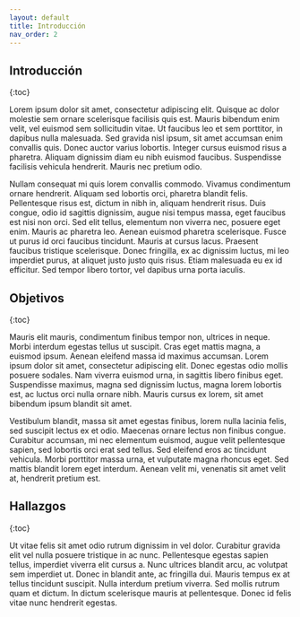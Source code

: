 ```yaml
---
layout: default
title: Introducción
nav_order: 2
---
```



## Introducción
{:toc}

Lorem ipsum dolor sit amet, consectetur adipiscing elit. Quisque ac dolor molestie sem ornare scelerisque facilisis quis est. Mauris bibendum enim velit, vel euismod sem sollicitudin vitae. Ut faucibus leo et sem porttitor, in dapibus nulla malesuada. Sed gravida nisl ipsum, sit amet accumsan enim convallis quis. Donec auctor varius lobortis. Integer cursus euismod risus a pharetra. Aliquam dignissim diam eu nibh euismod faucibus. Suspendisse facilisis vehicula hendrerit. Mauris nec pretium odio.

Nullam consequat mi quis lorem convallis commodo. Vivamus condimentum ornare hendrerit. Aliquam sed lobortis orci, pharetra blandit felis. Pellentesque risus est, dictum in nibh in, aliquam hendrerit risus. Duis congue, odio id sagittis dignissim, augue nisi tempus massa, eget faucibus est nisi non orci. Sed elit tellus, elementum non viverra nec, posuere eget enim. Mauris ac pharetra leo. Aenean euismod pharetra scelerisque. Fusce ut purus id orci faucibus tincidunt. Mauris at cursus lacus. Praesent faucibus tristique scelerisque. Donec fringilla, ex ac dignissim luctus, mi leo imperdiet purus, at aliquet justo justo quis risus. Etiam malesuada eu ex id efficitur. Sed tempor libero tortor, vel dapibus urna porta iaculis.

## Objetivos
{:toc}

Mauris elit mauris, condimentum finibus tempor non, ultrices in neque. Morbi interdum egestas tellus ut suscipit. Cras eget mattis magna, a euismod ipsum. Aenean eleifend massa id maximus accumsan. Lorem ipsum dolor sit amet, consectetur adipiscing elit. Donec egestas odio mollis posuere sodales. Nam viverra euismod urna, in sagittis libero finibus eget. Suspendisse maximus, magna sed dignissim luctus, magna lorem lobortis est, ac luctus orci nulla ornare nibh. Mauris cursus ex lorem, sit amet bibendum ipsum blandit sit amet.

Vestibulum blandit, massa sit amet egestas finibus, lorem nulla lacinia felis, sed suscipit lectus ex et odio. Maecenas ornare lectus non finibus congue. Curabitur accumsan, mi nec elementum euismod, augue velit pellentesque sapien, sed lobortis orci erat sed tellus. Sed eleifend eros ac tincidunt vehicula. Morbi porttitor massa urna, et vulputate magna rhoncus eget. Sed mattis blandit lorem eget interdum. Aenean velit mi, venenatis sit amet velit at, hendrerit pretium est.

## Hallazgos
{:toc}

Ut vitae felis sit amet odio rutrum dignissim in vel dolor. Curabitur gravida elit vel nulla posuere tristique in ac nunc. Pellentesque egestas sapien tellus, imperdiet viverra elit cursus a. Nunc ultrices blandit arcu, ac volutpat sem imperdiet ut. Donec in blandit ante, ac fringilla dui. Mauris tempus ex at tellus tincidunt suscipit. Nulla interdum pretium viverra. Sed mollis rutrum quam et dictum. In dictum scelerisque mauris at pellentesque. Donec id felis vitae nunc hendrerit egestas.
